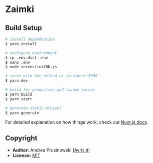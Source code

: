 # Zaimki

## Build Setup

```bash
# install dependencies
$ yarn install

# configure environment
$ cp .env.dist .env
$ nano .env
$ node server/initDb.js

# serve with hot reload at localhost:3000
$ yarn dev

# build for production and launch server
$ yarn build
$ yarn start

# generate static project
$ yarn generate
```

For detailed explanation on how things work, check out [Nuxt.js docs](https://nuxtjs.org).

## Copyright
 
 * **Author:** Andrea Prusinowski [(Avris.it)](https://avris.it)
 * **Licence:** [MIT](https://mit.avris.it)

